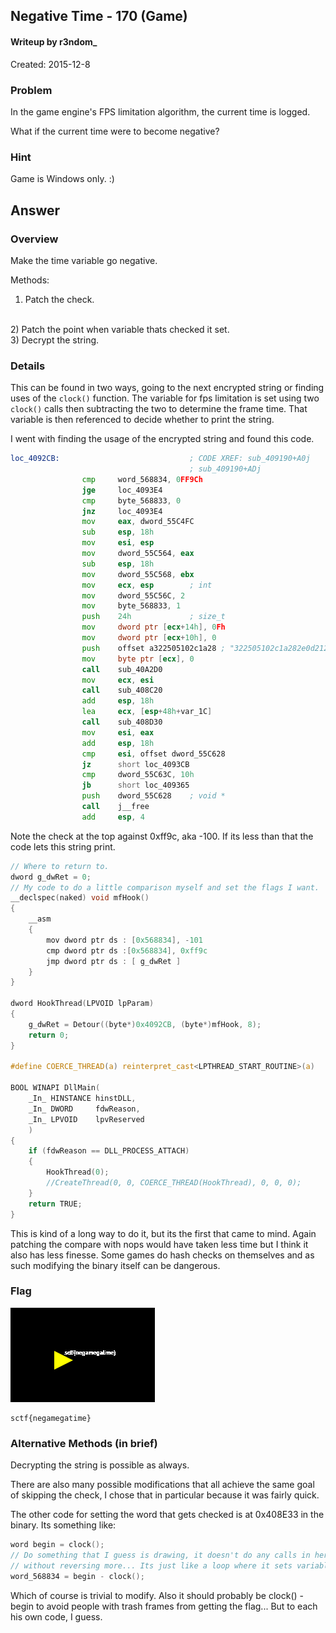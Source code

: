 ## Negative Time - 170 (Game) ##
#### Writeup by r3ndom_ #####
Created: 2015-12-8

### Problem ###
In the game engine's FPS limitation algorithm, the current time is logged.

What if the current time were to become negative?

### Hint ###
Game is Windows only. :)

## Answer ##

### Overview ###
Make the time variable go negative.

Methods:
<br/>
1) Patch the check.
<br/>
2) Patch the point when variable thats checked it set.
<br/>
3) Decrypt the string.

### Details ###

This can be found in two ways, going to the next encrypted string or finding uses of the `clock()` function. The variable for fps limitation is set using two `clock()` calls then subtracting the two to determine the frame time. That variable is then referenced to decide whether to print the string.

I went with finding the usage of the encrypted string and found this code.

```asm
loc_4092CB:                             ; CODE XREF: sub_409190+A0j
                                        ; sub_409190+ADj
                cmp     word_568834, 0FF9Ch
                jge     loc_4093E4
                cmp     byte_568833, 0
                jnz     loc_4093E4
                mov     eax, dword_55C4FC
                sub     esp, 18h
                mov     esi, esp
                mov     dword_55C564, eax
                sub     esp, 18h
                mov     dword_55C568, ebx
                mov     ecx, esp        ; int
                mov     dword_55C56C, 2
                mov     byte_568833, 1
                push    24h             ; size_t
                mov     dword ptr [ecx+14h], 0Fh
                mov     dword ptr [ecx+10h], 0
                push    offset a322505102c1a28 ; "322505102c1a282e0d21242110023e192834"
                mov     byte ptr [ecx], 0
                call    sub_40A2D0
                mov     ecx, esi
                call    sub_408C20
                add     esp, 18h
                lea     ecx, [esp+48h+var_1C]
                call    sub_408D30
                mov     esi, eax
                add     esp, 18h
                cmp     esi, offset dword_55C628
                jz      short loc_4093CB
                cmp     dword_55C63C, 10h
                jb      short loc_409365
                push    dword_55C628    ; void *
                call    j__free
                add     esp, 4
```

Note the check at the top against 0xff9c, aka -100. If its less than that the code lets this string print.



```c
// Where to return to.
dword g_dwRet = 0;
// My code to do a little comparison myself and set the flags I want.
__declspec(naked) void mfHook()
{
	__asm
	{
		mov dword ptr ds : [0x568834], -101
		cmp dword ptr ds :[0x568834], 0xff9c
		jmp dword ptr ds : [ g_dwRet ]
	}
}

dword HookThread(LPVOID lpParam)
{
	g_dwRet = Detour((byte*)0x4092CB, (byte*)mfHook, 8);
	return 0;
}

#define COERCE_THREAD(a) reinterpret_cast<LPTHREAD_START_ROUTINE>(a)

BOOL WINAPI DllMain(
	_In_ HINSTANCE hinstDLL,
	_In_ DWORD     fdwReason,
	_In_ LPVOID    lpvReserved
	)
{
	if (fdwReason == DLL_PROCESS_ATTACH)
	{
		HookThread(0);
		//CreateThread(0, 0, COERCE_THREAD(HookThread), 0, 0, 0);
	}
	return TRUE;
}
```

This is kind of a long way to do it, but its the first that came to mind. Again patching the compare with nops would have taken less time but I think it also has less finesse. Some games do hash checks on themselves and as such modifying the binary itself can be dangerous.

### Flag ###

![](images/game4_flag.PNG)

    sctf{negamegatime}

### Alternative Methods (in brief) ###

Decrypting the string is possible as always. 

There are also many possible modifications that all achieve the same goal of skipping the check, I chose that in particular because it was fairly quick.

The other code for setting the word that gets checked is at 0x408E33 in the binary. Its something like:

```c
word begin = clock();
// Do something that I guess is drawing, it doesn't do any calls in here so I don't know what exactly to make of it
// without reversing more... Its just like a loop where it sets variables in a struct array.
word_568834 = begin - clock();
```

Which of course is trivial to modify. Also it should probably be clock() - begin to avoid people with trash frames from getting the flag... But to each his own code, I guess.
